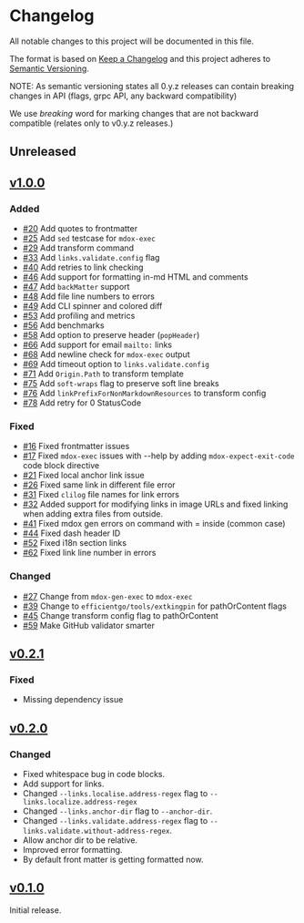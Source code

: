 # Changelog

All notable changes to this project will be documented in this file.

The format is based on [Keep a Changelog](http://keepachangelog.com/en/1.0.0/) and this project adheres to [Semantic Versioning](http://semver.org/spec/v2.0.0.html).

NOTE: As semantic versioning states all 0.y.z releases can contain breaking changes in API (flags, grpc API, any backward compatibility)

We use *breaking* word for marking changes that are not backward compatible (relates only to v0.y.z releases.)

## Unreleased

## [v1.0.0](https://github.com/bwplotka/mdox/releases/tag/v1.0.0)

### Added

* [#20](https://github.com/bwplotka/mdox/pull/20) Add quotes to frontmatter
* [#25](https://github.com/bwplotka/mdox/pull/25) Add `sed` testcase for `mdox-exec`
* [#29](https://github.com/bwplotka/mdox/pull/29) Add transform command
* [#33](https://github.com/bwplotka/mdox/pull/33) Add `links.validate.config` flag
* [#40](https://github.com/bwplotka/mdox/pull/40) Add retries to link checking
* [#46](https://github.com/bwplotka/mdox/pull/46) Add support for formatting in-md HTML and comments
* [#47](https://github.com/bwplotka/mdox/pull/47) Add `backMatter` support
* [#48](https://github.com/bwplotka/mdox/pull/48) Add file line numbers to errors
* [#49](https://github.com/bwplotka/mdox/pull/49) Add CLI spinner and colored diff
* [#53](https://github.com/bwplotka/mdox/pull/53) Add profiling and metrics
* [#56](https://github.com/bwplotka/mdox/pull/56) Add benchmarks
* [#58](https://github.com/bwplotka/mdox/pull/58) Add option to preserve header (`popHeader`)
* [#66](https://github.com/bwplotka/mdox/pull/66) Add support for email `mailto:` links
* [#68](https://github.com/bwplotka/mdox/pull/68) Add newline check for `mdox-exec` output
* [#69](https://github.com/bwplotka/mdox/pull/69) Add timeout option to `links.validate.config`
* [#71](https://github.com/bwplotka/mdox/pull/71) Add `Origin.Path` to transform template
* [#75](https://github.com/bwplotka/mdox/pull/75) Add `soft-wraps` flag to preserve soft line breaks
* [#76](https://github.com/bwplotka/mdox/pull/76) Add `linkPrefixForNonMarkdownResources` to transform config
* [#78](https://github.com/bwplotka/mdox/pull/78) Add retry for 0 StatusCode

### Fixed

* [#16](https://github.com/bwplotka/mdox/pull/16) Fixed frontmatter issues
* [#17](https://github.com/bwplotka/mdox/pull/17) Fixed `mdox-exec` issues with --help by adding `mdox-expect-exit-code` code block directive
* [#21](https://github.com/bwplotka/mdox/pull/21) Fixed local anchor link issue
* [#26](https://github.com/bwplotka/mdox/pull/26) Fixed same link in different file error
* [#31](https://github.com/bwplotka/mdox/pull/31) Fixed `clilog` file names for link errors
* [#32](https://github.com/bwplotka/mdox/pull/32) Added support for modifying links in image URLs and fixed linking when adding extra files from outside.
* [#41](https://github.com/bwplotka/mdox/pull/41) Fixed mdox gen errors on command with = inside (common case)
* [#44](https://github.com/bwplotka/mdox/pull/44) Fixed dash header ID
* [#52](https://github.com/bwplotka/mdox/pull/52) Fixed i18n section links
* [#62](https://github.com/bwplotka/mdox/pull/62) Fixed link line number in errors

### Changed

* [#27](https://github.com/bwplotka/mdox/pull/27) Change from `mdox-gen-exec` to `mdox-exec`
* [#39](https://github.com/bwplotka/mdox/pull/39) Change to `efficientgo/tools/extkingpin` for pathOrContent flags
* [#45](https://github.com/bwplotka/mdox/pull/45) Change transform config flag to pathOrContent
* [#59](https://github.com/bwplotka/mdox/pull/59) Make GitHub validator smarter

## [v0.2.1](https://github.com/bwplotka/mdox/releases/tag/v0.2.1)

### Fixed

* Missing dependency issue

## [v0.2.0](https://github.com/bwplotka/mdox/releases/tag/v0.2.0)

### Changed

* Fixed whitespace bug in code blocks.
* Add support for links.
* Changed `--links.localise.address-regex` flag to `--links.localize.address-regex`
* Changed `--links.anchor-dir` flag to `--anchor-dir`.
* Changed `--links.validate.address-regex` flag to `--links.validate.without-address-regex`.
* Allow anchor dir to be relative.
* Improved error formatting.
* By default front matter is getting formatted now.

## [v0.1.0](https://github.com/bwplotka/mdox/releases/tag/v0.1.0)

Initial release.
